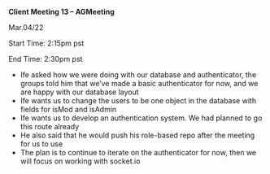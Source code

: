 ﻿**Client Meeting 13 – AGMeeting**

Mar.04/22

Start Time: 2:15pm pst

End Time: 2:30pm pst

- Ife asked how we were doing with our database and authenticator, the groups told him that we’ve made a basic authenticator for now, and we are happy with our database layout
- Ife wants us to change the users to be one object in the database with fields for isMod and isAdmin
- Ife wants us to develop an authentication system. We had planned to go this route already
- He also said that he would push his role-based repo after the meeting for us to use 
- The plan is to continue to iterate on the authenticator for now, then we will focus on working with socket.io

